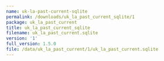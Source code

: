 ```yaml
---
name: uk-la-past-current-sqlite
permalink: /downloads/uk_la_past_current_sqlite/1
package: uk_la_past_current
title: uk_la_past_current_sqlite
filename: uk_la_past_current.sqlite
version: '1'
full_version: 1.5.0
file: /data/uk_la_past_current/1/uk_la_past_current.sqlite
---
```

